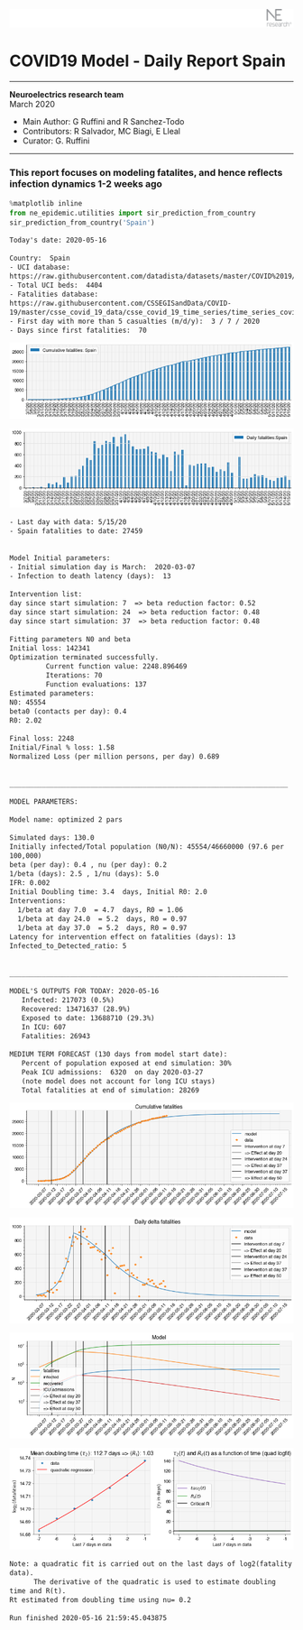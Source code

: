 ![](./images/logo.png)
# COVID19 Model - Daily Report Spain

---

**Neuroelectrics research team**  
March 2020  
* Main Author: G Ruffini and R Sanchez-Todo  
* Contributors: R Salvador, MC Biagi, E Lleal
* Curator: G. Ruffini

---

### This report focuses on modeling fatalites, and hence reflects infection dynamics 1-2 weeks ago


```python
%matplotlib inline
from ne_epidemic.utilities import sir_prediction_from_country
sir_prediction_from_country('Spain')
```

    Today's date: 2020-05-16 
    
    Country:  Spain
    - UCI database:  https://raw.githubusercontent.com/datadista/datasets/master/COVID%2019/ccaa_camas_uci_2017.csv
    - Total UCI beds:  4404
    - Fatalities database:  https://raw.githubusercontent.com/CSSEGISandData/COVID-19/master/csse_covid_19_data/csse_covid_19_time_series/time_series_covid19_deaths_global.csv
    - First day with more than 5 casualties (m/d/y):  3 / 7 / 2020
    - Days since first fatalities:  70



![png](01%20-%20Daily_Report_Spain_files/01%20-%20Daily_Report_Spain_2_1.png)



![png](01%20-%20Daily_Report_Spain_files/01%20-%20Daily_Report_Spain_2_2.png)


    - Last day with data: 5/15/20
    - Spain fatalities to date: 27459
     
    
    Model Initial parameters:
    - Initial simulation day is March:  2020-03-07
    - Infection to death latency (days):  13
    
    Intervention list:
    day since start simulation: 7  => beta reduction factor: 0.52
    day since start simulation: 24  => beta reduction factor: 0.48
    day since start simulation: 37  => beta reduction factor: 0.48
    
    Fitting parameters N0 and beta
    Initial loss: 142341
    Optimization terminated successfully.
             Current function value: 2248.896469
             Iterations: 70
             Function evaluations: 137
    Estimated parameters:
    N0: 45554
    beta0 (contacts per day): 0.4
    R0: 2.02
    
    Final loss: 2248
    Initial/Final % loss: 1.58
    Normalized Loss (per million persons, per day) 0.689 
    
    
    _____________________________________________________________________
     
    MODEL PARAMETERS:
    
    Model name: optimized 2 pars
    
    Simulated days: 130.0
    Initially infected/Total population (N0/N): 45554/46660000 (97.6 per 100,000)
    beta (per day): 0.4 , nu (per day): 0.2
    1/beta (days): 2.5 , 1/nu (days): 5.0
    IFR: 0.002
    Initial Doubling time: 3.4  days, Initial R0: 2.0
    Interventions:
      1/beta at day 7.0  = 4.7  days, R0 = 1.06
      1/beta at day 24.0  = 5.2  days, R0 = 0.97
      1/beta at day 37.0  = 5.2  days, R0 = 0.97
    Latency for intervention effect on fatalities (days): 13
    Infected_to_Detected_ratio: 5
    
    
    _____________________________________________________________________
    
    MODEL'S OUTPUTS FOR TODAY: 2020-05-16
       Infected: 217073 (0.5%)
       Recovered: 13471637 (28.9%)
       Exposed to date: 13688710 (29.3%)
       In ICU: 607
       Fatalities: 26943
     
    MEDIUM TERM FORECAST (130 days from model start date): 
       Percent of population exposed at end simulation: 30%
       Peak ICU admissions:  6320  on day 2020-03-27
       (note model does not account for long ICU stays)
       Total fatalities at end of simulation: 28269



![png](01%20-%20Daily_Report_Spain_files/01%20-%20Daily_Report_Spain_2_4.png)



![png](01%20-%20Daily_Report_Spain_files/01%20-%20Daily_Report_Spain_2_5.png)



![png](01%20-%20Daily_Report_Spain_files/01%20-%20Daily_Report_Spain_2_6.png)


     



![png](01%20-%20Daily_Report_Spain_files/01%20-%20Daily_Report_Spain_2_8.png)


    Note: a quadratic fit is carried out on the last days of log2(fatality data).
          The derivative of the quadratic is used to estimate doubling time and R(t).
    Rt estimated from doubling time using nu= 0.2
    
    Run finished 2020-05-16 21:59:45.043875

